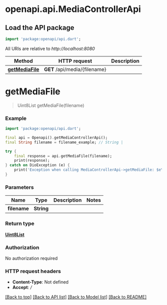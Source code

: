 # openapi.api.MediaControllerApi

## Load the API package
```dart
import 'package:openapi/api.dart';
```

All URIs are relative to *http://localhost:8080*

Method | HTTP request | Description
------------- | ------------- | -------------
[**getMediaFile**](MediaControllerApi.md#getmediafile) | **GET** /api/media/{filename} | 


# **getMediaFile**
> Uint8List getMediaFile(filename)



### Example
```dart
import 'package:openapi/api.dart';

final api = Openapi().getMediaControllerApi();
final String filename = filename_example; // String | 

try {
    final response = api.getMediaFile(filename);
    print(response);
} catch on DioException (e) {
    print('Exception when calling MediaControllerApi->getMediaFile: $e\n');
}
```

### Parameters

Name | Type | Description  | Notes
------------- | ------------- | ------------- | -------------
 **filename** | **String**|  | 

### Return type

[**Uint8List**](Uint8List.md)

### Authorization

No authorization required

### HTTP request headers

 - **Content-Type**: Not defined
 - **Accept**: */*

[[Back to top]](#) [[Back to API list]](../README.md#documentation-for-api-endpoints) [[Back to Model list]](../README.md#documentation-for-models) [[Back to README]](../README.md)

